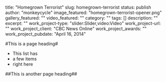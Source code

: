 title: "Homegrown Terrorist"
slug: homegrown-terrorist
status: publish
author: "monkeycycle"
image_featured: "homegrown-terrorist-opener.png"
gallery_featured: ""
video_featured: ""
category: ""
tags: []
description: ""
excerpt: ""
work_project-type: "slider:Slider,video:Video"
work_project-url: ""
work_project_client: "CBC News Online"
work_project_awards: ""
work_project_pubdate: "April 16, 2014"


#This is a page heading#

* This list has
* a few items
* right here

##This is another page heading##
